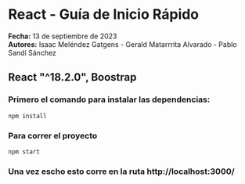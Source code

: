 # React - Guía de Inicio Rápido
**Fecha:** 13 de septiembre de 2023  
**Autores:** Isaac Meléndez Gatgens - Gerald Matarrrita Alvarado - Pablo Sandí Sánchez
## React "^18.2.0", Boostrap

### Primero el comando para instalar las dependencias:
```
npm install
```

### Para correr el proyecto
```
npm start
```


### Una vez escho esto corre en la ruta http://localhost:3000/ 